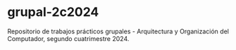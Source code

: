 # grupal-2c2024
Repositorio de trabajos prácticos grupales - Arquitectura y Organización del Computador, segundo cuatrimestre 2024.
